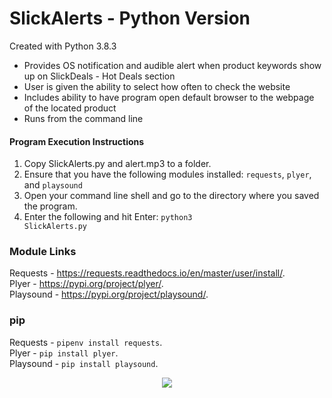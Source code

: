 # SlickAlerts - Python Version

Created with Python 3.8.3

- Provides OS notification and audible alert when product keywords show up on SlickDeals - Hot Deals section
- User is given the ability to select how often to check the website
- Includes ability to have program open default browser to the webpage of the located product
- Runs from the command line


#### Program Execution Instructions
1. Copy SlickAlerts.py and alert.mp3 to a folder.
2. Ensure that you have the following modules installed: <code>requests</code>, <code>plyer</code>, and <code>playsound</code>
3. Open your command line shell and go to the directory where you saved the program.
4. Enter the following and hit Enter: <code>python3 SlickAlerts.py</code>

### Module Links
Requests - https://requests.readthedocs.io/en/master/user/install/.  
Plyer - https://pypi.org/project/plyer/.  
Playsound - https://pypi.org/project/playsound/. 

### pip
Requests - <code>pipenv install requests</code>.  
Plyer - <code>pip install plyer</code>.  
Playsound - <code>pip install playsound</code>.  


<p align="center"><img src=https://user-images.githubusercontent.com/40440123/85812491-c897ed80-b72e-11ea-8a85-1ebf17e88ad2.gif></p>